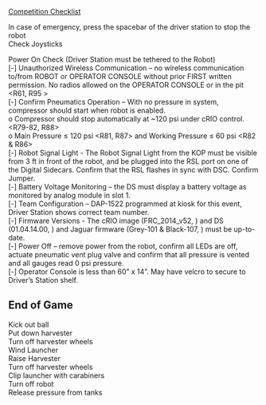 [Competition Checklist](http://www.usfirst.org/sites/default/files/uploadedFiles/Robotics_Programs/FRC/Game_and_Season__Info/2014/2014_FRC_Inspection_Checklist.pdf)  
  
In case of emergency, press the spacebar of the driver station to stop the robot  
Check Joysticks  
  
Power On Check (Driver Station must be tethered to the Robot)  
[-] Unauthorized Wireless Communication – no wireless communication to/from ROBOT or OPERATOR CONSOLE without
prior FIRST written permission. No radios allowed on the OPERATOR CONSOLE or in the pit <R61, R95 >  
[-] Confirm Pneumatics Operation – With no pressure in system, compressor should start when robot is enabled.  
o Compressor should stop automatically at ~120 psi under cRIO control. <R79-82, R88>  
o Main Pressure ≤ 120 psi <R81, R87> and Working Pressure ≤ 60 psi <R82 & R86>  
[-] Robot Signal Light - The Robot Signal Light from the KOP must be visible from 3 ft in front of the robot, and be plugged into
the RSL port on one of the Digital Sidecars. Confirm that the RSL flashes in sync with DSC. Confirm Jumper. <R63>  
[-] Battery Voltage Monitoring – the DS must display a battery voltage as monitored by analog module in slot 1. <R70>  
[-] Team Configuration – DAP-1522 programmed at kiosk for this event, Driver Station shows correct team number. <R59>  
[-] Firmware Versions - The cRIO image (FRC_2014_v52, <R54>) and DS (01.04.14.00, <R91>) and Jaguar firmware (Grey-101 & Black-107, <R67>) must be up-to-date.  
[-] Power Off – remove power from the robot, confirm all LEDs are off, actuate pneumatic vent plug valve and confirm that all pressure is vented and all gauges read 0 psi pressure. <R89>  
[-] Operator Console is less than 60” x 14”. May have velcro to secure to Driver’s Station shelf. <R94>  
    
  
  
## End of Game  
Kick out ball  
Put down harvester  
Turn off harvester wheels  
Wind Launcher  
Raise Harvester  
Turn off harvester wheels  
Clip launcher with carabiners  
Turn off robot  
Release pressure from tanks  